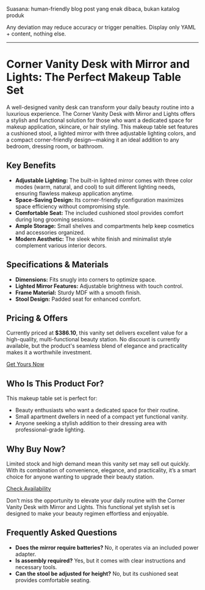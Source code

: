 Suasana: human-friendly blog post yang enak dibaca, bukan katalog produk  

Any deviation may reduce accuracy or trigger penalties.
Display only YAML + content, nothing else.

---  

# Corner Vanity Desk with Mirror and Lights: The Perfect Makeup Table Set  

A well-designed vanity desk can transform your daily beauty routine into a luxurious experience. The Corner Vanity Desk with Mirror and Lights offers a stylish and functional solution for those who want a dedicated space for makeup application, skincare, or hair styling. This makeup table set features a cushioned stool, a lighted mirror with three adjustable lighting colors, and a compact corner-friendly design—making it an ideal addition to any bedroom, dressing room, or bathroom.  

## Key Benefits  

- **Adjustable Lighting:** The built-in lighted mirror comes with three color modes (warm, natural, and cool) to suit different lighting needs, ensuring flawless makeup application anytime.  
- **Space-Saving Design:** Its corner-friendly configuration maximizes space efficiency without compromising style.  
- **Comfortable Seat:** The included cushioned stool provides comfort during long grooming sessions.  
- **Ample Storage:** Small shelves and compartments help keep cosmetics and accessories organized.  
- **Modern Aesthetic:** The sleek white finish and minimalist style complement various interior decors.  

## Specifications & Materials  

- **Dimensions:** Fits snugly into corners to optimize space.  
- **Lighted Mirror Features:** Adjustable brightness with touch control.  
- **Frame Material:** Sturdy MDF with a smooth finish.  
- **Stool Design:** Padded seat for enhanced comfort.  

## Pricing & Offers  

Currently priced at **$386.10**, this vanity set delivers excellent value for a high-quality, multi-functional beauty station. No discount is currently available, but the product's seamless blend of elegance and practicality makes it a worthwhile investment.  

<div class="flex justify-center my-2">  
<a href="https://buy.csgad.com/oEibMMo" rel="nofollow sponsored" target="_blank" class="py-2 px-4 rounded-md text-white font-semibold bg-gradient-to-r from-[#f73c22] to-[#ff7b48]">Get Yours Now</a>  
</div>  

## Who Is This Product For?  

This makeup table set is perfect for:  

- Beauty enthusiasts who want a dedicated space for their routine.  
- Small apartment dwellers in need of a compact yet functional vanity.  
- Anyone seeking a stylish addition to their dressing area with professional-grade lighting.  

## Why Buy Now?  

Limited stock and high demand mean this vanity set may sell out quickly. With its combination of convenience, elegance, and practicality, it’s a smart choice for anyone wanting to upgrade their beauty station.  

<div class="flex justify-center my-2">  
<a href="https://buy.csgad.com/oEibMMo" rel="nofollow sponsored" target="_blank" class="py-2 px-4 rounded-md text-white font-semibold bg-gradient-to-r from-[#f73c22] to-[#ff7b48]">Check Availability</a>  
</div>  

Don’t miss the opportunity to elevate your daily routine with the Corner Vanity Desk with Mirror and Lights. This functional yet stylish set is designed to make your beauty regimen effortless and enjoyable.  

## Frequently Asked Questions  

- **Does the mirror require batteries?** No, it operates via an included power adapter.  
- **Is assembly required?** Yes, but it comes with clear instructions and necessary tools.  
- **Can the stool be adjusted for height?** No, but its cushioned seat provides comfortable seating.